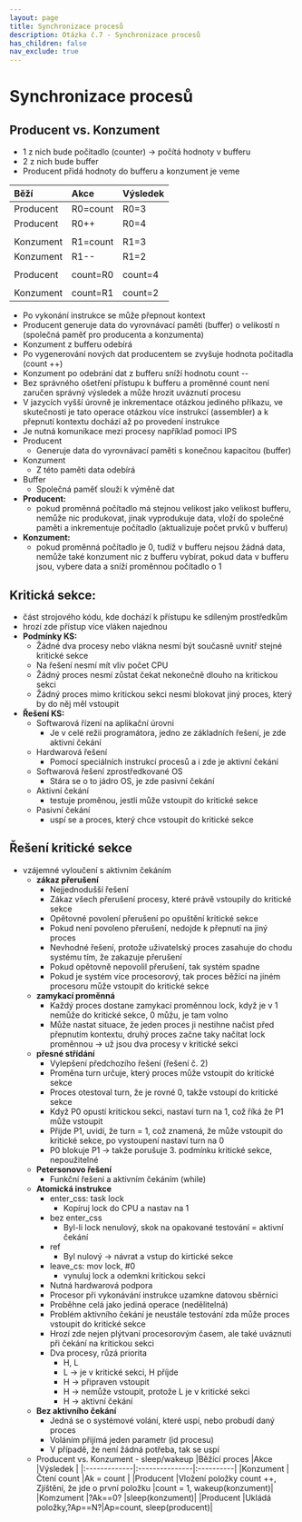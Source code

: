 ```yaml
---
layout: page
title: Synchronizace procesů
description: Otázka č.7 - Synchronizace procesů
has_children: false
nav_exclude: true
---
```

# Synchronizace procesů
## Producent vs. Konzument
- 1 z nich bude počitadlo (counter) -> počítá hodnoty v bufferu
- 2 z nich bude buffer
- Producent přidá hodnoty do bufferu a konzument je veme

|Běží       |Akce       |Výsledek|
|:----------|:----------|:-------|
|Producent  |R0=count   |R0=3    |
|Producent  |R0++       |R0=4    |
|           |           |        |
|Konzument  |R1=count   |R1=3    |
|Konzument  |R1--       |R1=2    |
|           |           |        |
|Producent  |count=R0   |count=4 |
|           |           |        |
|Konzument  |count=R1   |count=2 |

- Po vykonání instrukce se může přepnout kontext
- Producent generuje data do vyrovnávací paměti (buffer) o velikostí n (společná paměť pro producenta a konzumenta)
- Konzument z bufferu odebírá
- Po vygenerování nových dat producentem se zvyšuje hodnota počitadla (count ++)
- Konzument po odebrání dat z bufferu sníží hodnotu count --
- Bez správného ošetření přístupu k bufferu a proměnné count není zaručen správný výsledek a může hrozit uváznutí procesu
- V jazycích vyšší úrovně je inkrementace otázkou jediného příkazu, ve skutečnosti je tato operace otázkou více instrukcí (assembler) a k přepnutí kontextu dochází až po provedení instrukce
- Je nutná komunikace mezi procesy například pomoci IPS
- Producent
    - Generuje data do vyrovnávací paměti s konečnou kapacitou (buffer)
- Konzument
    - Z této paměti data odebírá
- Buffer
    - Společná paměť slouží k výměně dat
- **Producent:**
    - pokud proměnná počítadlo má stejnou velikost jako velikost bufferu, nemůže nic
    produkovat, jinak vyprodukuje data, vloží do společné paměti a inkrementuje počítadlo
    (aktualizuje počet prvků v bufferu)
- **Konzument:**
    - pokud proměnná počítadlo je 0, tudíž v bufferu nejsou žádná data, nemůže také
    konzument nic z bufferu vybírat, pokud data v bufferu jsou, vybere data a sníží proměnnou
    počítadlo o 1

## Kritická sekce:
- část strojového kódu, kde dochází k přístupu ke sdíleným prostředkům
- hrozí zde přístup více vláken najednou
- **Podmínky KS:**
    - Žádné dva procesy nebo vlákna nesmí být současně uvnitř stejné kritické sekce
    - Na řešení nesmí mít vliv počet CPU
    - Žádný proces nesmí zůstat čekat nekonečně dlouho na kritickou sekci
    - Žádný proces mimo kritickou sekci nesmí blokovat jiný proces, který by do něj měl vstoupit
- **Řešení KS:**
    - Softwarová řízení na aplikační úrovni
        - Je v celé režii programátora, jedno ze základních řešení, je zde aktivní čekání
    - Hardwarová řešení
        - Pomocí speciálních instrukcí procesů a i zde je aktivní čekání
    - Softwarová řešení zprostředkované OS
        - Stára se o to jádro OS, je zde pasivní čekání
    - Aktivní čekání
        - testuje proměnou, jestli může vstoupit do kritické sekce
    - Pasivní čekání
        - uspí se a proces, který chce vstoupit do kritické sekce

## Řešení kritické sekce
- vzájemné vyloučení s aktivním čekáním
    - **zákaz přerušení**
        - Nejjednodušší řešení
        - Zákaz všech přerušení procesy, které právě vstoupily do kritické sekce
        - Opětovné povolení přerušení po opuštění kritické sekce
        - Pokud není povoleno přerušení, nedojde k přepnutí na jiný proces
        - Nevhodné řešení, protože uživatelský proces zasahuje do chodu systému tím, že zakazuje přerušení
        - Pokud opětovně nepovolil přerušení, tak systém spadne
        - Pokud je systém více procesorový, tak proces běžící na jiném procesoru může vstoupit do kritické sekce
    - **zamykací proměnná**
        - Každý proces dostane zamykací proměnnou lock, když je v 1 nemůže do kritické sekce, 0 můžu, je tam volno
        - Může nastat situace, že jeden proces ji nestihne načíst před přepnutím kontextu, druhý proces začne taky načítat lock proměnnou -> už jsou dva procesy v kritické sekci
    - **přesné střídání**
        - Vylepšení předchozího řešení (řešení č. 2)
        - Proměna turn určuje, který proces může vstoupit do kritické sekce
        - Proces otestoval turn, že je rovné 0, takže vstoupí do kritické sekce
        - Když P0 opustí kritickou sekci, nastaví turn na 1, což říká že P1 může vstoupit
        - Přijde P1, uvidí, že turn = 1, což znamená, že může vstoupit do kritické sekce, po vystoupení nastaví turn na 0
        - P0 blokuje P1 -> takže porušuje 3. podmínku kritické sekce, nepoužitelné
    - **Petersonovo řešení**
        - Funkční řešení a aktivním čekáním (while)
    - **Atomická instrukce**
        - enter_css: task lock
            - Kopíruj lock do CPU a nastav na 1
        - bez enter_css
            - Byl-li lock nenulový, skok na opakované testování = aktivní čekání
        - ref
            - Byl nulový -> návrat a vstup do kirtické sekce
        - leave_cs: mov lock, #0
            - vynuluj lock a odemkni kritickou sekci
        - Nutná hardwarová podpora
        - Procesor při vykonávání instrukce uzamkne datovou sběrnici
        - Proběhne celá jako jediná operace (nedělitelná)
        - Problém aktivního čekání je neustále testování zda může proces vstoupit do kritické sekce
        - Hrozí zde nejen plýtvaní procesorovým časem, ale také uváznuti při čekání na kritickou sekci
        - Dva procesy, růzá priorita
            - H, L
            - L -> je v kritické sekci, H příjde
            - H -> připraven vstoupit
            - H -> nemůže vstoupit, protože L je v kritické sekci
            - H -> aktivní čekání
    - **Bez aktivního čekání**
        - Jedná se o systémové volání, které uspí, nebo probudí daný proces
        - Voláním přijímá jeden parametr (id procesu)
        - V případě, že není žádná potřeba, tak se uspí
    - Producent vs. Konzument - sleep/wakeup
    |Běžící proces |Akce            |Výsledek   |
    |:-------------|:---------------|:----------|
    |Konzument     |Čtení count     |Ak = count |
    |Producent     |Vložení položky 
                    count ++, 
                    Zjíštění, že jde 
                    o první položku |count = 1, wakeup(konzument)|
    |Komzument     |?Ak==0?         |sleep(konzument)|
    |Producent     |Ukládá položky,?Ap==N?|Ap=count, sleep(producent)|